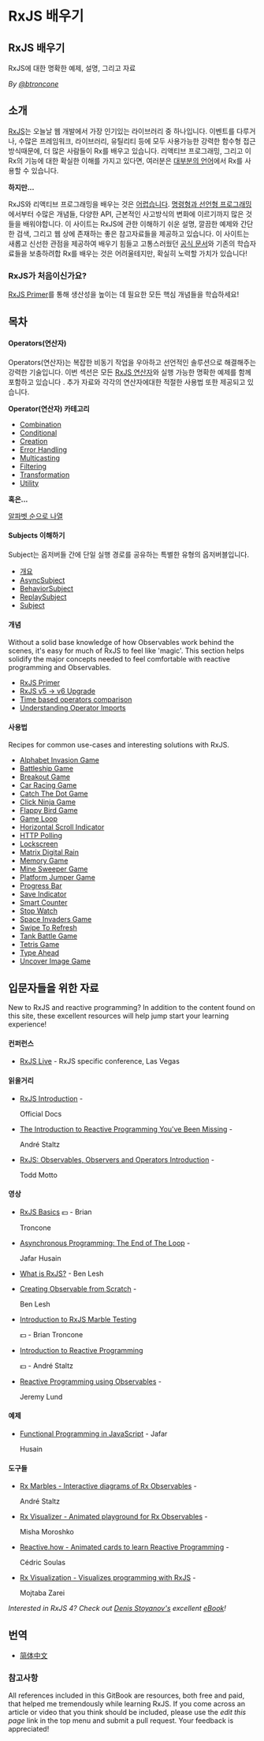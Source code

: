 # RxJS 배우기

## RxJS 배우기

RxJS에 대한 명확한 예제, 설명, 그리고 자료

_By_ [_@btroncone_](https://twitter.com/BTroncone)

## 소개

[RxJS](https://github.com/ReactiveX/rxjs)는 오늘날 웹 개발에서 가장 인기있는 라이브러리 중 하나입니다. 이벤트를 다루거나, 수많은 프레임워크, 라이브러리, 유틸리티 등에 모두 사용가능한 강력한 함수형 접근방식때문에, 더 많은 사람들이 Rx를 배우고 있습니다.  리액티브 프로그래밍, 그리고 이 Rx의 기능에 대한 확실한 이해를 가지고 있다면, 여러분은 [대부분의 언어](http://reactivex.io/languages.html)에서 Rx를 사용할 수 있습니다.

**하지만...**

RxJS와 리액티브 프로그래밍을 배우는 것은 [어렵습니다](https://twitter.com/hoss/status/742643506536153088). [명령형과 선언형 프로그래밍](https://tylermcginnis.com/imperative-vs-declarative-programming/)에서부터 수많은 개념들, 다양한 API, 근본적인 사고방식의 변화에 이르기까지 많은 것들을 배워야합니다. 이 사이트는 RxJS에 관한 이해하기 쉬운 설명, 깔끔한 예제와 간단한 검색, 그리고 웹 상에 존재하는 좋은 참고자료들을 제공하고 있습니다. 이 사이트는 새롭고 신선한 관점을 제공하여 배우기 힘들고 고통스러웠던 [공식 문서](http://reactivex.io/rxjs/)와 기존의 학습자료들을 보충하려합 Rx를 배우는 것은 어려울테지만, 확실히 노력할 가치가 있습니다!

### RxJS가 처음이신가요?

[RxJS Primer](learn-rxjs/concepts/rxjs-primer.md)를 통해 생산성을 높이는 데 필요한 모든 핵심 개념들을 학습하세요!

## 목차

#### Operators(연산자)

Operators(연산자)는 복잡한 비동기 작업을 우아하고 선언적인 솔루션으로 해결해주는 강력한 기술입니다. 이번 섹션은 모든  [RxJS 연산자](learn-rxjs/operators/)와 실행 가능한 명확한 예제를 함께 포함하고 있습니다 . 추가 자료와 각각의 연산자에대한 적절한 사용법 또한 제공되고 있습니다.

**Operator(연산자) 카테고리**

* [Combination](learn-rxjs/operators/combination/)
* [Conditional](learn-rxjs/operators/conditional/)
* [Creation](learn-rxjs/operators/creation/)
* [Error Handling](learn-rxjs/operators/error_handling/)
* [Multicasting](learn-rxjs/operators/multicasting/)
* [Filtering](learn-rxjs/operators/filtering/)
* [Transformation](learn-rxjs/operators/transformation/)
* [Utility](learn-rxjs/operators/utility/)

**혹은...**

[알파벳 순으로 나열](learn-rxjs/operators/complete.md)

#### Subjects 이해하기

Subject는 옵저버들 간에 단일 실행 경로를 공유하는 특별한 유형의 옵저버블입니다.

* [개요](learn-rxjs/subjects/)
* [AsyncSubject](learn-rxjs/subjects/asyncsubject.md)
* [BehaviorSubject](learn-rxjs/subjects/behaviorsubject.md)
* [ReplaySubject](learn-rxjs/subjects/replaysubject.md)
* [Subject](learn-rxjs/subjects/subject.md)

#### 개념

Without a solid base knowledge of how Observables work behind the scenes, it's easy for much of RxJS to feel like 'magic'. This section helps solidify the major concepts needed to feel comfortable with reactive programming and Observables.

* [RxJS Primer](learn-rxjs/concepts/rxjs-primer.md)
* [RxJS v5 -&gt; v6 Upgrade](learn-rxjs/concepts/rxjs5-6.md)
* [Time based operators comparison](learn-rxjs/concepts/time-based-operators-comparison.md)
* [Understanding Operator Imports](learn-rxjs/concepts/operator-imports.md)

#### 사용법

Recipes for common use-cases and interesting solutions with RxJS.

* [Alphabet Invasion Game](learn-rxjs/recipes/alphabet-invasion-game.md)
* [Battleship Game](learn-rxjs/recipes/battleship-game.md)
* [Breakout Game](learn-rxjs/recipes/breakout-game.md)
* [Car Racing Game](learn-rxjs/recipes/car-racing-game.md)
* [Catch The Dot Game](learn-rxjs/recipes/catch-the-dot-game.md)
* [Click Ninja Game](learn-rxjs/recipes/click-ninja-game.md)
* [Flappy Bird Game](learn-rxjs/recipes/flappy-bird-game.md)
* [Game Loop](learn-rxjs/recipes/gameloop.md)
* [Horizontal Scroll Indicator](learn-rxjs/recipes/horizontal-scroll-indicator.md)
* [HTTP Polling](learn-rxjs/recipes/http-polling.md)
* [Lockscreen](learn-rxjs/recipes/lockscreen.md)
* [Matrix Digital Rain](learn-rxjs/recipes/matrix-digital-rain.md)
* [Memory Game](learn-rxjs/recipes/memory-game.md)
* [Mine Sweeper Game](learn-rxjs/recipes/mine-sweeper-game.md)
* [Platform Jumper Game](learn-rxjs/recipes/platform-jumper-game.md)
* [Progress Bar](learn-rxjs/recipes/progressbar.md)
* [Save Indicator](learn-rxjs/recipes/save-indicator.md)
* [Smart Counter](learn-rxjs/recipes/smartcounter.md)
* [Stop Watch](learn-rxjs/recipes/stop-watch.md)
* [Space Invaders Game](learn-rxjs/recipes/space-invaders-game.md)
* [Swipe To Refresh](learn-rxjs/recipes/swipe-to-refresh.md)
* [Tank Battle Game](learn-rxjs/recipes/tank-battle-game.md)
* [Tetris Game](learn-rxjs/recipes/tetris-game.md)
* [Type Ahead](learn-rxjs/recipes/type-ahead.md)
* [Uncover Image Game](learn-rxjs/recipes/uncover-image-game.md)

## 입문자들을 위한 자료

New to RxJS and reactive programming? In addition to the content found on this site, these excellent resources will help jump start your learning experience!

#### 컨퍼런스

* [RxJS Live](https://www.rxjs.live/) - RxJS specific conference, Las Vegas

#### 읽을거리

* [RxJS Introduction](https://rxjs-dev.firebaseapp.com/guide/overview) -

  Official Docs

* [The Introduction to Reactive Programming You've Been Missing](https://gist.github.com/staltz/868e7e9bc2a7b8c1f754) -

  André Staltz

* [RxJS: Observables, Observers and Operators Introduction](https://ultimatecourses.com/blog/rxjs-observables-observers-operators) -

  Todd Motto

#### 영상

* [RxJS Basics](https://ultimatecourses.com/courses/rxjs?ref=4) :dollar: - Brian

  Troncone

* [Asynchronous Programming: The End of The Loop](https://egghead.io/courses/mastering-asynchronous-programming-the-end-of-the-loop) -

  Jafar Husain

* [What is RxJS?](https://egghead.io/lessons/rxjs-what-is-rxjs) - Ben Lesh
* [Creating Observable from Scratch](https://egghead.io/lessons/rxjs-creating-observable-from-scratch) -

  Ben Lesh

* [Introduction to RxJS Marble Testing](https://egghead.io/lessons/rxjs-introduction-to-rxjs-marble-testing)

  :dollar: - Brian Troncone

* [Introduction to Reactive Programming](https://egghead.io/courses/introduction-to-reactive-programming)

  :dollar: - André Staltz

* [Reactive Programming using Observables](https://www.youtube.com/watch?v=HT7JiiqnYYc&feature=youtu.be) -

  Jeremy Lund

#### 예제

* [Functional Programming in JavaScript](http://reactivex.io/learnrx/) - Jafar

  Husain

#### 도구들

* [Rx Marbles - Interactive diagrams of Rx Observables](http://rxmarbles.com/) -

  André Staltz

* [Rx Visualizer - Animated playground for Rx Observables](https://rxviz.com) -

  Misha Moroshko

* [Reactive.how - Animated cards to learn Reactive Programming](http://reactive.how) -

  Cédric Soulas

* [Rx Visualization - Visualizes programming with RxJS](https://fingerpich.github.io/rx-visualization/) -

  Mojtaba Zarei

_Interested in RxJS 4? Check out_ [_Denis Stoyanov's_](https://github.com/xgrommx) _excellent_ [_eBook_](https://xgrommx.github.io/rx-book/)_!_

## 번역

* [简体中文](https://rxjs-cn.github.io/learn-rxjs-operators)

### 참고사항

All references included in this GitBook are resources, both free and paid, that helped me tremendously while learning RxJS. If you come across an article or video that you think should be included, please use the _edit this page_ link in the top menu and submit a pull request. Your feedback is appreciated!

